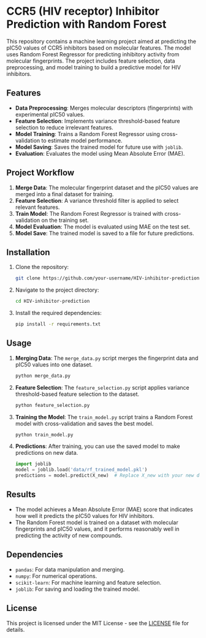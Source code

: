 # CCR5 (HIV receptor) Inhibitor Prediction with Random Forest

This repository contains a machine learning project aimed at predicting the pIC50 values of CCR5 inhibitors based on molecular features. The model uses Random Forest Regressor for predicting inhibitory activity from molecular fingerprints. The project includes feature selection, data preprocessing, and model training to build a predictive model for HIV inhibitors.

## Features

- **Data Preprocessing**: Merges molecular descriptors (fingerprints) with experimental pIC50 values.
- **Feature Selection**: Implements variance threshold-based feature selection to reduce irrelevant features.
- **Model Training**: Trains a Random Forest Regressor using cross-validation to estimate model performance.
- **Model Saving**: Saves the trained model for future use with `joblib`.
- **Evaluation**: Evaluates the model using Mean Absolute Error (MAE).

## Project Workflow

1. **Merge Data**: The molecular fingerprint dataset and the pIC50 values are merged into a final dataset for training.
2. **Feature Selection**: A variance threshold filter is applied to select relevant features.
3. **Train Model**: The Random Forest Regressor is trained with cross-validation on the training set.
4. **Model Evaluation**: The model is evaluated using MAE on the test set.
5. **Model Save**: The trained model is saved to a file for future predictions.

## Installation

1. Clone the repository:

    ```bash
    git clone https://github.com/your-username/HIV-inhibitor-prediction.git
    ```

2. Navigate to the project directory:

    ```bash
    cd HIV-inhibitor-prediction
    ```

3. Install the required dependencies:

    ```bash
    pip install -r requirements.txt
    ```

## Usage

1. **Merging Data**: The `merge_data.py` script merges the fingerprint data and pIC50 values into one dataset.

    ```bash
    python merge_data.py
    ```

2. **Feature Selection**: The `feature_selection.py` script applies variance threshold-based feature selection to the dataset.

    ```bash
    python feature_selection.py
    ```

3. **Training the Model**: The `train_model.py` script trains a Random Forest model with cross-validation and saves the best model.

    ```bash
    python train_model.py
    ```

4. **Predictions**: After training, you can use the saved model to make predictions on new data.

    ```python
    import joblib
    model = joblib.load('data/rf_trained_model.pkl')
    predictions = model.predict(X_new)  # Replace X_new with your new data
    ```

## Results

- The model achieves a Mean Absolute Error (MAE) score that indicates how well it predicts the pIC50 values for HIV inhibitors.
- The Random Forest model is trained on a dataset with molecular fingerprints and pIC50 values, and it performs reasonably well in predicting the activity of new compounds.

## Dependencies

- `pandas`: For data manipulation and merging.
- `numpy`: For numerical operations.
- `scikit-learn`: For machine learning and feature selection.
- `joblib`: For saving and loading the trained model.

## License

This project is licensed under the MIT License - see the [LICENSE](LICENSE) file for details.
